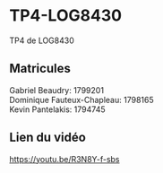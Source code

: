 # TP4-LOG8430
TP4 de LOG8430  

## Matricules
Gabriel Beaudry: 1799201  
Dominique Fauteux-Chapleau: 1798165  
Kevin Pantelakis: 1794745  

## Lien du vidéo
https://youtu.be/R3N8Y-f-sbs
